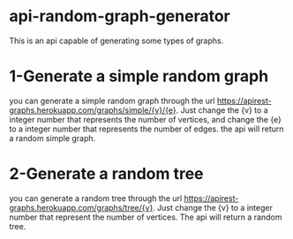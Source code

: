 # api-random-graph-generator
This is an api capable of generating some types of graphs.

# 1-Generate a simple random graph
you can generate a simple random graph through the url https://apirest-graphs.herokuapp.com/graphs/simple/{v}/{e}. Just change the {v} to a integer number that  represents the number of vertices, and change the {e} to a integer number that represents the number of edges. the api will return a random simple graph.

# 2-Generate a random tree
you can generate a random tree through the url https://apirest-graphs.herokuapp.com/graphs/tree/{v}. Just change the {v} to a integer number that represent the number of vertices. The api will return a random tree.